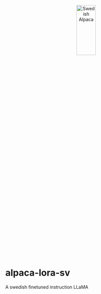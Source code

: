 <p align="center" width="100%">
<img src="assets/alpaca-sv.png" alt="Swedish Alpaca" style="width: 20%; min-width: 300px; display: block; margin: auto;">
</p>


# alpaca-lora-sv
A swedish finetuned instruction LLaMA
